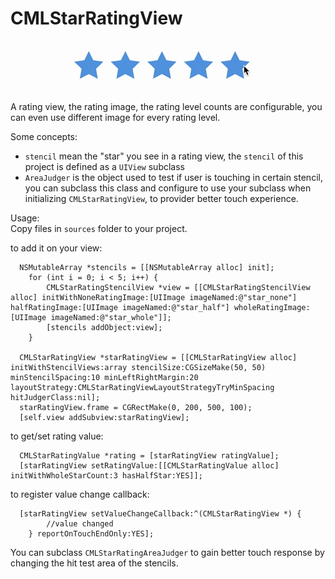 CMLStarRatingView
=================

<p align="center" >
  <img src="https://raw.githubusercontent.com/carmelosui/CMLStarRatingView/master/sample.gif">
</p>

A rating view, the rating image, the rating level counts are configurable, you can even use different image for every rating level.

Some concepts:
- `stencil` mean the "star" you see in a rating view, the `stencil` of this project is defined as a `UIView` subclass
- `AreaJudger` is the object used to test if user is touching in certain stencil, you can subclass this class and configure to use your subclass when initializing `CMLStarRatingView`, to provider better touch experience.

Usage:  
Copy files in `sources` folder to your project.  

to add it on your view:

```objc
  NSMutableArray *stencils = [[NSMutableArray alloc] init];
    for (int i = 0; i < 5; i++) {
        CMLStarRatingStencilView *view = [[CMLStarRatingStencilView alloc] initWithNoneRatingImage:[UIImage imageNamed:@"star_none"] halfRatingImage:[UIImage imageNamed:@"star_half"] wholeRatingImage:[UIImage imageNamed:@"star_whole"]];
        [stencils addObject:view];
    }
    
  CMLStarRatingView *starRatingView = [[CMLStarRatingView alloc] initWithStencilViews:array stencilSize:CGSizeMake(50, 50) minStencilSpacing:10 minLeftRightMargin:20 layoutStrategy:CMLStarRatingViewLayoutStrategyTryMinSpacing hitJudgerClass:nil];
  starRatingView.frame = CGRectMake(0, 200, 500, 100);
  [self.view addSubview:starRatingView];
```

to get/set rating value:
```objc
  CMLStarRatingValue *rating = [starRatingView ratingValue];
  [starRatingView setRatingValue:[[CMLStarRatingValue alloc] initWithWholeStarCount:3 hasHalfStar:YES]];
```

to register value change callback:
```objc
  [starRatingView setValueChangeCallback:^(CMLStarRatingView *) {
        //value changed
    } reportOnTouchEndOnly:YES];
```

You can subclass `CMLStarRatingAreaJudger` to gain better touch response by changing the hit test area of the stencils.
